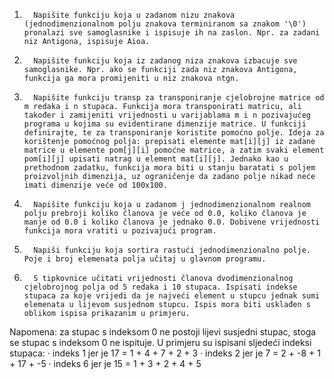 1.       Napišite funkciju koja u zadanom nizu znakova (jednodimenzionalnom polju znakova terminiranom sa znakom '\0') pronalazi sve samoglasnike i ispisuje ih na zaslon. Npr. za zadani niz Antigona, ispisuje Aioa.

 

2.       Napišite funkciju koja iz zadanog niza znakova izbacuje sve samoglasnike. Npr. ako se funkciji zada niz znakova Antigona, funkcija ga mora promijeniti u niz znakova ntgn.

 

3.       Napišite funkciju transp za transponiranje cjelobrojne matrice od m redaka i n stupaca. Funkcija mora transponirati matricu, ali također i zamijeniti vrijednosti u varijablama m i n pozivajućeg programa u kojima su evidentirane dimenzije matrice. U funkciji definirajte, te za transponiranje koristite pomoćno polje. Ideja za korištenje pomoćnog polja: prepisati elemente mat[i][j] iz zadane matrice u elemente pom[j][i] pomoćne matrice, a zatim svaki element pom[i][j] upisati natrag u element mat[i][j]. Jednako kao u prethodnom zadatku, funkcija mora biti u stanju baratati s poljem proizvoljnih dimenzija, uz ograničenje da zadano polje nikad neće imati dimenzije veće od 100x100.

 

4.       Napišite funkciju koja u zadanom j jednodimenzionalnom realnom polju prebroji koliko članova je veće od 0.0, koliko članova je manje od 0.0 i koliko članova je jednako 0.0. Dobivene vrijednosti funkcija mora vratiti u pozivajući program.

 

5.       Napiši funkciju koja sortira rastući jednodimenzionalno polje. Poje i broj elemenata polja učitaj u glavnom programu.

 

6.       S tipkovnice učitati vrijednosti članova dvodimenzionalnog  cjelobrojnog polja od 5 redaka i 10 stupaca. Ispisati indekse stupaca za koje vrijedi da je najveći element u stupcu jednak sumi elemenata u lijevom susjednom stupcu. Ispis mora biti usklađen s oblikom ispisa prikazanim u primjeru.




Napomena: za stupac s indeksom 0 ne postoji lijevi susjedni stupac, stoga se stupac s indeksom 0 ne ispituje. U primjeru su ispisani sljedeći indeksi stupaca: · indeks 1 jer je 17 = 1 + 4 + 7 + 2 + 3 · indeks 2 jer je 7 = 2 + -8 + 1 + 17 + -5 · indeks 6 jer je 15 = 1 + 3 + 2 + 4 + 5
